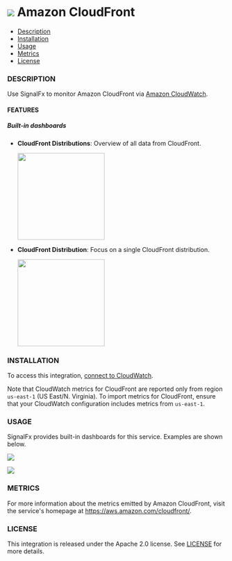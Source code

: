 # ![](./img/integration_awscloudfront.png) Amazon CloudFront

- [Description](#description)
- [Installation](#installation)
- [Usage](#usage)
- [Metrics](#metrics)
- [License](#license)

### DESCRIPTION

Use SignalFx to monitor Amazon CloudFront via [Amazon CloudWatch](https://github.com/signalfx/integrations/tree/master/aws)[](sfx_link:aws).

#### FEATURES

##### Built-in dashboards

- **CloudFront Distributions**: Overview of all data from CloudFront.

  [<img src='./img/dashboard_cloudfront_distributions.png' width=200px>](./img/dashboard_cloudfront_distributions.png)
- **CloudFront Distribution**: Focus on a single CloudFront distribution.

  [<img src='./img/dashboard_cloudfront_distribution.png' width=200px>](./img/dashboard_cloudfront_distribution.png)

### INSTALLATION

To access this integration, [connect to CloudWatch](https://github.com/signalfx/integrations/tree/master/aws)[](sfx_link:aws). 

Note that CloudWatch metrics for CloudFront are reported only from region `us-east-1` (US East/N. Virginia). To import metrics for CloudFront, ensure that your CloudWatch configuration includes metrics from `us-east-1`.

### USAGE

SignalFx provides built-in dashboards for this service. Examples are shown below.

![](./img/dashboard_cloudfront_distributions.png)

![](./img/dashboard_cloudfront_distribution.png)

### METRICS

For more information about the metrics emitted by Amazon CloudFront, visit the service's homepage at https://aws.amazon.com/cloudfront/.

### LICENSE

This integration is released under the Apache 2.0 license. See [LICENSE](./LICENSE) for more details.

